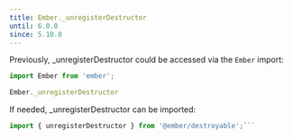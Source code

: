 ```yaml
---
title: Ember._unregisterDestructor
until: 6.0.0
since: 5.10.0
---
```



Previously, _unregisterDestructor could be accessed via the `Ember` import:
```js
import Ember from 'ember';

Ember._unregisterDestructor
```

 If needed, _unregisterDestructor can be imported:
```js
import { unregisterDestructor } from '@ember/destroyable';```
